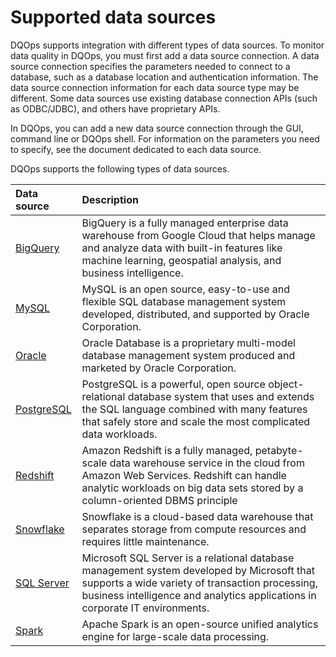 # Supported data sources

DQOps supports integration with different types of data sources. To monitor data quality in DQOps, you must first add a data
source connection. A data source connection specifies the parameters needed to connect to a database, such as a database
location and authentication information. The data source connection information for each data source type may be different.
Some data sources use existing database connection APIs (such as ODBC/JDBC), and others have proprietary APIs.

In DQOps, you can add a new data source connection through the GUI, command line or DQOps shell. For information on the 
parameters you need to specify, see the document dedicated to each data source.

DQOps supports the following types of data sources.

| Data source                 | Description                                                                                                                                                                                                                   |
|:----------------------------|:------------------------------------------------------------------------------------------------------------------------------------------------------------------------------------------------------------------------------|
| [BigQuery](bigquery.md)     | BigQuery is a fully managed enterprise data warehouse from Google Cloud that helps manage and analyze data with built-in features like machine learning, geospatial analysis, and business intelligence.                      |
| [MySQL](mysql.md)           | MySQL is an open source, easy-to-use and flexible SQL database management system developed, distributed, and supported by Oracle Corporation.                                                                                 |
| [Oracle](oracle.md)         | Oracle Database is a proprietary multi-model database management system produced and marketed by Oracle Corporation.                                                                                                          |
| [PostgreSQL](postgresql.md) | PostgreSQL is a powerful, open source object-relational database system that uses and extends the SQL language combined with many features that safely store and scale the most complicated data workloads.                   |
| [Redshift](redshift.md)     | Amazon Redshift is a fully managed, petabyte-scale data warehouse service in the cloud from Amazon Web Services.  Redshift can handle analytic workloads on big data sets stored by a column-oriented DBMS principle          |
| [Snowflake](snowflake.md)   | Snowflake is a cloud-based data warehouse that separates storage from compute resources and requires little maintenance.                                                                                                      |
| [SQL Server](sql-server.md) | Microsoft SQL Server is a relational database management system developed by Microsoft that supports a wide variety of transaction processing, business intelligence and analytics applications in corporate IT environments. |
| [Spark](spark.md)           | Apache Spark is an open-source unified analytics engine for large-scale data processing.         |

